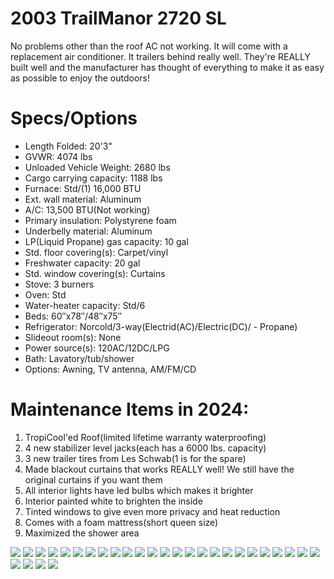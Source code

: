 # 2003 TrailManor 2720 SL

No problems other than the roof AC not working. It will come with a replacement air conditioner. It trailers behind really well. They're REALLY built well and the manufacturer has thought of everything to make it as easy as possible to enjoy the outdoors!

# Specs/Options

  - Length Folded: 20'3"
  - GVWR: 4074 lbs
  - Unloaded Vehicle Weight: 2680 lbs
  - Cargo carrying capacity: 1188 lbs
  - Furnace: Std/(1) 16,000 BTU
  - Ext. wall material: Aluminum
  - A/C: 13,500 BTU(Not working)
  - Primary insulation: Polystyrene foam
  - Underbelly material: Aluminum
  - LP(Liquid Propane) gas capacity: 10 gal
  - Std. floor covering(s): Carpet/vinyl
  - Freshwater capacity: 20 gal
  - Std. window covering(s): Curtains
  - Stove: 3 burners
  - Oven: Std
  - Water-heater capacity: Std/6
  - Beds: 60″x78″/48″x75″
  - Refrigerator: Norcold/3-way(Electrid(AC)/Electric(DC)/  - Propane)
  - Slideout room(s): None
  - Power source(s): 120AC/12DC/LPG
  - Bath: Lavatory/tub/shower
  - Options: Awning, TV antenna, AM/FM/CD

# Maintenance Items in 2024:

1. TropiCool'ed Roof(limited lifetime warranty waterproofing)
2. 4 new stabilizer level jacks(each has a 6000 lbs. capacity)
3. 3 new trailer tires from Les Schwab(1 is for the spare)
4. Made blackout curtains that works REALLY well! We still have the original curtains if you want them
5. All interior lights have led bulbs which makes it brighter
6. Interior painted white to brighten the inside
7. Tinted windows to give even more privacy and heat reduction
8. Comes with a foam mattress(short queen size)
9. Maximized the shower area

![](./pics/IMG_5461.JPG)
![](./pics/IMG_5478.JPG)
![](./pics/IMG_5462.JPG)
![](./pics/IMG_5471.JPG)
![](./pics/IMG_5463.JPG)
![](./pics/IMG_5470.JPG)
![](./pics/IMG_5469.JPG)
![](./pics/IMG_5477.JPG)
![](./pics/IMG_5454.JPG)
![](./pics/IMG_5467.JPG)
![](./pics/IMG_5468.JPG)
![](./pics/IMG_5472.JPG)
![](./pics/IMG_5473.JPG)
![](./pics/IMG_5474.JPG)
![](./pics/IMG_5475.JPG)
![](./pics/IMG_5476.JPG)
![](./pics/IMG_5480.JPG)
![](./pics/IMG_5482.JPG)
![](./pics/IMG_5483.JPG)
![](./pics/IMG_5485.JPG)
![](./pics/IMG_5486.JPG)
![](./pics/IMG_5488.JPG)
![](./pics/IMG_5489.JPG)
![](./pics/IMG_5490.JPG)
![](./pics/IMG_5491.JPG)
![](./pics/IMG_5492.JPG)
![](./pics/IMG_5493.JPG)
![](./pics/IMG_5494.JPG)
![](./pics/IMG_5495.JPG)
